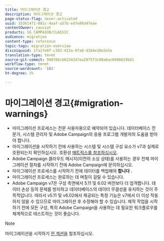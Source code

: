 ```yaml
---
title: 마이그레이션 경고
description: 마이그레이션 경고
page-status-flag: never-activated
uuid: 35361471-881c-4aaf-a57b-ed7e89a97eae
contentOwner: sauviat
products: SG_CAMPAIGN/CLASSIC
audience: migration
content-type: reference
topic-tags: migration-overview
discoiquuid: 1fa1fe0f-c392-413a-9fa0-d1b4e10e2e5e
translation-type: tm+mt
source-git-commit: 99d766cb6234347ea2975f3c08a6ac0496619b41
workflow-type: tm+mt
source-wordcount: '181'
ht-degree: 3%

---
```



# 마이그레이션 경고{#migration-warnings}

* 마이그레이션 프로세스는 전문 사용자용으로 예약되어 있습니다. 데이터베이스 전문가, 시스템 관리자 및 Adobe Campaign의 응용 프로그램 개발자의 도움을 받아야 합니다.
* 마이그레이션을 시작하기 전에 사용하는 시스템 및 시스템 구성 요소가 v7과 실제로 호환되는지 확인하십시오. 호환성 [매트릭스를 참조하십시오](../../rn/using/compatibility-matrix.md).
* Adobe Campaign 클라우드 메시지(이전의 소싱 상태)를 사용하는 경우 전체 마이그레이션 절차를 시작하기 전에 Adobe Campaign에 문의하십시오.
* 마이그레이션 프로세스를 시작하기 전에 데이터를 백업해야 **합니다** .
* 마이그레이션 프로세스는 완료하는 데 며칠이 걸릴 수 있습니다.
* Adobe Campaign v7은 구성 측면에서 5.11 및 6.02 버전보다 더 엄격합니다. 데이터 손상 등의 문제를 방지하고 데이터베이스의 데이터 무결성을 유지하는 것이 주 목적입니다. 따라서 v5.11 및 v6.02에서 제공되는 특정 기능은 v7에서 더 이상 작동하지 않을 수 있으므로 마이그레이션 후 수정해야 할 수 있습니다. 제작 작업을 시작하기 전에 모든 구성, 특히 Adobe Campaign을 사용하는 데 필요한 워크플로우를 체계적으로 테스트하는 것이 좋습니다.

>[!NOTE]
>
>마이그레이션을 시작하기 [전 섹션을](../../migration/using/before-starting-migration.md) 참조하십시오.


